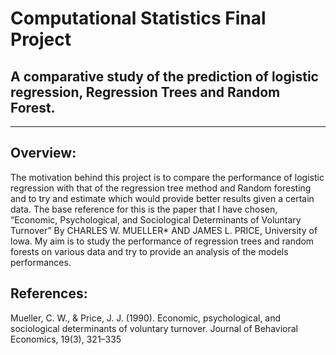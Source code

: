 # Computational Statistics Final Project
## A comparative study of the prediction of logistic regression, Regression Trees and Random Forest.
---

## Overview:
The motivation behind this project is to compare the performance of logistic regression with that of the regression tree method and Random foresting and to try and estimate which would provide better results given a certain data. The base reference for this is the paper that I have chosen, “Economic, Psychological, and Sociological Determinants of Voluntary Turnover” By CHARLES W. MUELLER* AND JAMES L. PRICE, University of lowa. My aim is to study the performance of regression trees and random forests on various data and try to provide an analysis of the models performances.

## References:
Mueller, C. W., & Price, J. J. (1990). Economic, psychological, and sociological determinants of voluntary turnover. Journal of Behavioral Economics, 19(3), 321–335


